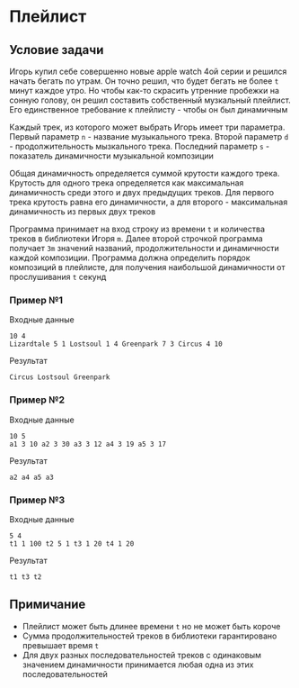 # Плейлист

## Условие задачи

Игорь купил себе совершенно новые apple watch 4ой серии и решился начать бегать по утрам. Он точно решил, что будет бегать не более `t` минут каждое утро. Но чтобы как-то скрасить утренние пробежки на сонную голову, он решил составить собственный музкальный плейлист. Его единственное требование к плейлисту - чтобы он был динамичным

Каждый трек, из которого может выбрать Игорь имеет три параметра. Первый параметр `n` - название музыкального трека. Второй параметр `d` - продолжительность мызкального трека. Последний параметр `s` - показатель динамичности музыкальной композиции

Общая динамичность определяется суммой крутости каждого трека. Крутость для одного трека определяется как максимальная динамичность среди этого и двух предыдущих треков. Для первого трека крутость равна его динамичности, а для второго - максимальная динамичность из первых двух треков

Программа принимает на вход строку из времени `t` и количества треков в библиотеки Игоря `m`. Далее второй строчкой программа получает `3m` значений названий, продолжительности и динамичности каждой композиции. Программа должна определить порядок композиций в плейлисте, для получения наибольшой динамичности от прослушивания `t` секунд

### Пример №1

Входные данные
```
10 4
Lizardtale 5 1 Lostsoul 1 4 Greenpark 7 3 Circus 4 10
```
Результат
```
Circus Lostsoul Greenpark
```

### Пример №2

Входные данные
```
10 5
a1 3 10 a2 3 30 a3 3 12 a4 3 19 a5 3 17
```
Результат
```
a2 a4 a5 a3
```

### Пример №3

Входные данные
```
5 4
t1 1 100 t2 5 1 t3 1 20 t4 1 20
```
Результат
```
t1 t3 t2
```

## Примичание 

- Плейлист может быть длинее времени `t` но не может быть короче
- Сумма продолжительностей треков в библиотеки гарантировано превышает время `t`
- Для двух разных последовательностей треков с одинаковым значением динамичности принимается любая одна из этих последовательностей